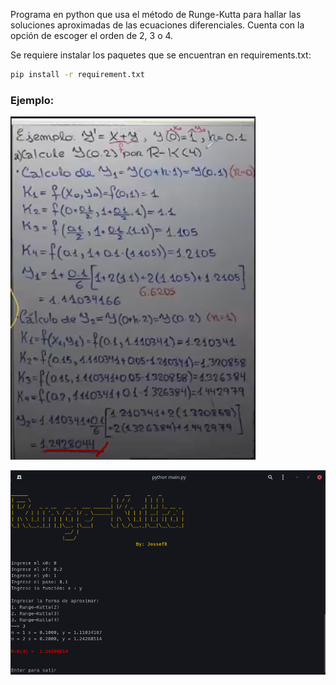Programa en python que usa el método de Runge-Kutta para hallar
las soluciones aproximadas de las ecuaciones diferenciales.
Cuenta con la opción de escoger el orden de 2, 3 o 4.

Se requiere instalar los paquetes que se encuentran en 
requirements.txt:
```bash
pip install -r requirement.txt
```
### Ejemplo:
![Enunciado de ejemplo](https://raw.githubusercontent.com/Jossefrp/Runge-Kutta/master/img/runge-kutta-ejem.png)

![Ejecución del programa](https://raw.githubusercontent.com/Jossefrp/Runge-Kutta/master/img/runge-kuta-run.png)